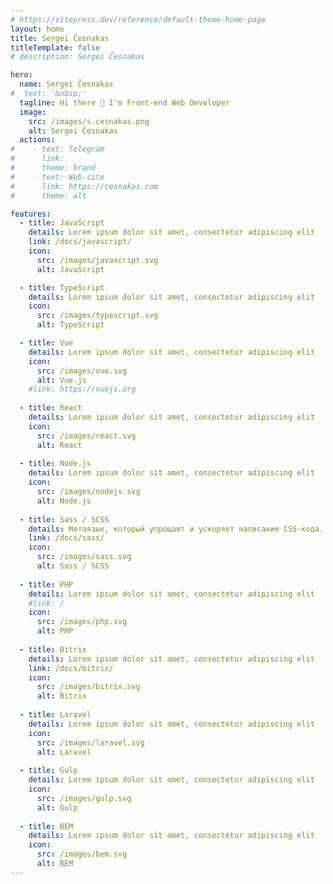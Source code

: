 ```yaml
---
# https://vitepress.dev/reference/default-theme-home-page
layout: home
title: Sergei Česnakas
titleTemplate: false
# description: Sergei Česnakas

hero:
  name: Sergei Česnakas
#  text: '&nbsp;'
  tagline: Hi there 👋 I'm Front-end Web Developer
  image:
    src: /images/s.cesnakas.png
    alt: Sergei Česnakas
  actions:
#    - text: Telegram
#      link: 
#      theme: brand
#    - text: Web-site
#      link: https://cesnakas.com
#      theme: alt

features:
  - title: JavaScript
    details: Lorem ipsum dolor sit amet, consectetur adipiscing elit
    link: /docs/javascript/
    icon:
      src: /images/javascript.svg
      alt: JavaScript

  - title: TypeScript
    details: Lorem ipsum dolor sit amet, consectetur adipiscing elit
    icon:
      src: /images/typescript.svg
      alt: TypeScript

  - title: Vue
    details: Lorem ipsum dolor sit amet, consectetur adipiscing elit
    icon:
      src: /images/vue.svg
      alt: Vue.js
    #link: https://vuejs.org
    
  - title: React
    details: Lorem ipsum dolor sit amet, consectetur adipiscing elit
    icon:
      src: /images/react.svg
      alt: React
      
  - title: Node.js
    details: Lorem ipsum dolor sit amet, consectetur adipiscing elit
    icon:
      src: /images/nodejs.svg
      alt: Node.js
      
  - title: Sass / SCSS
    details: Метаязык, который упрощает и ускоряет написание CSS-кода.
    link: /docs/sass/
    icon:
      src: /images/sass.svg
      alt: Sass / SCSS
      
  - title: PHP
    details: Lorem ipsum dolor sit amet, consectetur adipiscing elit
    #link: /
    icon:
      src: /images/php.svg
      alt: PHP
      
  - title: Bitrix
    details: Lorem ipsum dolor sit amet, consectetur adipiscing elit
    link: /docs/bitrix/
    icon:
      src: /images/bitrix.svg
      alt: Bitrix
      
  - title: Laravel
    details: Lorem ipsum dolor sit amet, consectetur adipiscing elit
    icon:
      src: /images/laravel.svg
      alt: Laravel
      
  - title: Gulp
    details: Lorem ipsum dolor sit amet, consectetur adipiscing elit
    icon:
      src: /images/gulp.svg
      alt: Gulp
    
  - title: BEM
    details: Lorem ipsum dolor sit amet, consectetur adipiscing elit
    icon:
      src: /images/bem.svg
      alt: BEM
---
```

